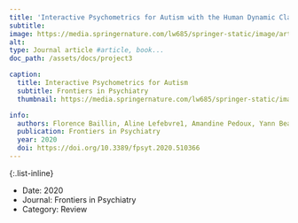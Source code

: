 ```yaml
---
title: 'Interactive Psychometrics for Autism with the Human Dynamic Clamp: Interpersonal Synchrony From Sensorimotor to Sociocognitive Domains'
subtitle: 
image: https://media.springernature.com/lw685/springer-static/image/art%3A10.1038%2Fs41572-019-0138-4/MediaObjects/41572_2019_138_Fig1_HTML.png
alt: 
type: Journal article #article, book...
doc_path: /assets/docs/project3

caption:
  title: Interactive Psychometrics for Autism
  subtitle: Frontiers in Psychiatry
  thumbnail: https://media.springernature.com/lw685/springer-static/image/art%3A10.1038%2Fs41572-019-0138-4/MediaObjects/41572_2019_138_Fig1_HTML.png

info:
  authors: Florence Baillin, Aline Lefebvre1, Amandine Pedoux, Yann Beauxis, Denis A. Engemann, Anna Maruani2, Frédérique Amsellem, J. A. Scott Kelso, Thomas Bourgeron1, Richard Delorme and Guillaume Dumas
  publication: Frontiers in Psychiatry
  year: 2020
  doi: https://doi.org/10.3389/fpsyt.2020.510366
---
```


{:.list-inline} 
- Date: 2020
- Journal: Frontiers in Psychiatry
- Category: Review